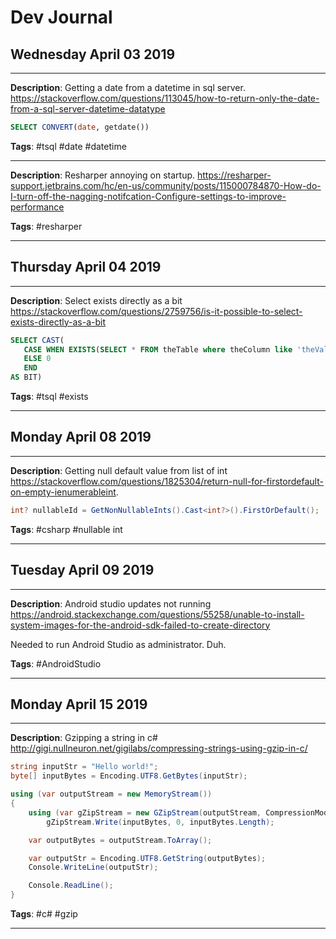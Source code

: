 # Dev Journal

## Wednesday April 03 2019
---


**Description**: Getting a date from a datetime in sql server.
https://stackoverflow.com/questions/113045/how-to-return-only-the-date-from-a-sql-server-datetime-datatype

```sql
SELECT CONVERT(date, getdate())
```

**Tags**: #tsql #date #datetime

---

**Description**: Resharper annoying on startup.  https://resharper-support.jetbrains.com/hc/en-us/community/posts/115000784870-How-do-I-turn-off-the-nagging-notifcation-Configure-settings-to-improve-performance


**Tags**: #resharper

---

## Thursday April 04 2019
---


**Description**: Select exists directly as a bit https://stackoverflow.com/questions/2759756/is-it-possible-to-select-exists-directly-as-a-bit

```sql
SELECT CAST(
   CASE WHEN EXISTS(SELECT * FROM theTable where theColumn like 'theValue%') THEN 1
   ELSE 0
   END
AS BIT)
```

**Tags**: #tsql #exists

---

## Monday April 08 2019
---


**Description**: Getting null default value from list of int https://stackoverflow.com/questions/1825304/return-null-for-firstordefault-on-empty-ienumerableint.

```csharp
int? nullableId = GetNonNullableInts().Cast<int?>().FirstOrDefault();
```

**Tags**: #csharp #nullable int

---

## Tuesday April 09 2019
---


**Description**: Android studio updates not running https://android.stackexchange.com/questions/55258/unable-to-install-system-images-for-the-android-sdk-failed-to-create-directory

Needed to run Android Studio as administrator.  Duh.


**Tags**: #AndroidStudio

---

## Monday April 15 2019
---


**Description**: Gzipping a string in c# http://gigi.nullneuron.net/gigilabs/compressing-strings-using-gzip-in-c/

```c#
string inputStr = "Hello world!";
byte[] inputBytes = Encoding.UTF8.GetBytes(inputStr);

using (var outputStream = new MemoryStream())
{
    using (var gZipStream = new GZipStream(outputStream, CompressionMode.Compress))
        gZipStream.Write(inputBytes, 0, inputBytes.Length);

    var outputBytes = outputStream.ToArray();

    var outputStr = Encoding.UTF8.GetString(outputBytes);
    Console.WriteLine(outputStr);

    Console.ReadLine();
}
```


**Tags**: #c# #gzip

---